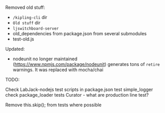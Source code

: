Removed old stuff:

* `/kipling-cli` dir
* `Old stuff` dir
* `ljswitchboard-server`
* old_dependencies from package.json from several submodules
* test-old.js

Updated:

* nodeunit no longer maintained (https://www.npmjs.com/package/nodeunit) generates tons of `retire` warnings. It was replaced with mocha/chai

TODO:

Check LabJack-nodejs test scripts in package.json
test simple_logger
check package_loader tests
Curator - what are production line test?

Remove this.skip(); from tests where possible
